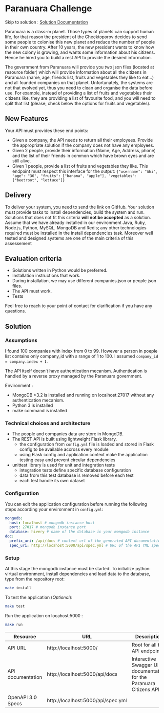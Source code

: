 # Paranuara Challenge

Skip to solution : [Solution Documentation](#solution)

Paranuara is a class-m planet. Those types of planets can support human life, for that reason the president of the Checktoporov decides to send some people to colonise this new planet and
reduce the number of people in their own country. After 10 years, the new president wants to know how the new colony is growing, and wants some information about his citizens. Hence he hired you to build a rest API to provide the desired information.

The government from Paranuara will provide you two json files (located at resource folder) which will provide information about all the citizens in Paranuara (name, age, friends list, fruits and vegetables they like to eat...) and all founded companies on that planet.
Unfortunately, the systems are not that evolved yet, thus you need to clean and organise the data before use.
For example, instead of providing a list of fruits and vegetables their citizens like, they are providing a list of favourite food, and you will need to split that list (please, check below the options for fruits and vegetables).

## New Features
Your API must provides these end points:
- Given a company, the API needs to return all their employees. Provide the appropriate solution if the company does not have any employees.
- Given 2 people, provide their information (Name, Age, Address, phone) and the list of their friends in common which have brown eyes and are still alive.
- Given 1 people, provide a list of fruits and vegetables they like. This endpoint must respect this interface for the output: `{"username": "Ahi", "age": "30", "fruits": ["banana", "apple"], "vegetables": ["beetroot", "lettuce"]}`

## Delivery
To deliver your system, you need to send the link on GitHub. Your solution must provide tasks to install dependencies, build the system and run. Solutions that does not fit this criteria **will not be accepted** as a solution. Assume that we have already installed in our environment Java, Ruby, Node.js, Python, MySQL, MongoDB and Redis; any other technologies required must be installed in the install dependencies task. Moreover well tested and designed systems are one of the main criteria of this assessement 

## Evaluation criteria
- Solutions written in Python would be preferred.
- Installation instructions that work.
- During installation, we may use different companies.json or people.json files.
- The API must work.
- Tests

Feel free to reach to your point of contact for clarification if you have any questions.

## Solution

### Assumptions

I found 100 companies with index from 0 to 99. However a person in poeple list contains only company_id with a range of 1 to 100. I assumed ```company_id = company.index + 1```.

The API itself doesn't have authentication mecanism. Authentication is handled by a reverse proxy managed by the Paranuara government.

Environment :
* MongoDB >3.2 is installed and running on localhost:27017 without any authentication mecanism.
* Python 3 is installed
* make command is installed

### Technical choices and architecture

* The people and companies data are store in MongoDB.
* The REST API is built using lightweight Flask library.
    * the configuration from ```config.yml``` file is loaded and stored in Flask config to be available accross every module
    * using Flask config and application context make the application testing easy and prevent circular dependencies 
* unittest library is used for unit and integration tests
    * integration tests define specific database configuration
    * data from this test database is removed before each test
    * each test handle its own dataset


### Configuration

You can edit the application configuration before running the following steps according your environment in ```config.yml```:

```yml
mongodb:
  host: localhost # mongodb instance host
  port: 27017 # mongodb instance port
  database: hivery # name of the database in your mongodb instance
doc:
  prefix_uri: /api/docs # context url of the generated API documentation
  spec_uri: http://locahost:5000/api/spec.yml # URL of the API YML specification from the user's browser, if the API is deployed on another server, the server DNS must be used
```

### Setup
At this stage the mongodb instance must be started.
To initialize python virtual environment, install dependencies and load data to the database, type from the repository root:
```bash
make install
```

To test the application (*Optional*):
```bash
make test
```

Run the application on locahost:5000 :
```bash
make run
```

Resource      | URL              | Description
--------|------------------------|------------------
API URL | http://localhost:5000/ | Root for all the API endpoints
API documentation | http://localhost:5000/api/docs | Interactive Swagger UI documentation for the Paranuara Citizens API
OpenAPI 3.0 Specs | http://localhost:5000/api/spec.yml
